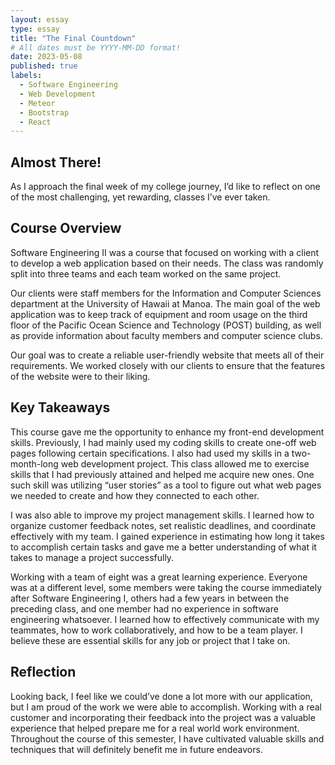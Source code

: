 ```yaml
---
layout: essay
type: essay
title: "The Final Countdown"
# All dates must be YYYY-MM-DD format!
date: 2023-05-08
published: true
labels:
  - Software Engineering
  - Web Development
  - Meteor
  - Bootstrap
  - React
---
```


## Almost There!

As I approach the final week of my college journey, I’d like to reflect on one of the most challenging, yet rewarding, classes I’ve ever taken.

## Course Overview

Software Engineering II was a course that focused on working with a client to develop a web application based on their needs. The class was randomly split into three teams and each team worked on the same project.

Our clients were staff members for the Information and Computer Sciences department at the University of Hawaii at Manoa. The main goal of the web application was to keep track of equipment and room usage on the third floor of the Pacific Ocean Science and Technology (POST) building, as well as provide information about faculty members and computer science clubs.

Our goal was to create a reliable user-friendly website that meets all of their requirements. We worked closely with our clients to ensure that the features of the website were to their liking.

## Key Takeaways

This course gave me the opportunity to enhance my front-end development skills. Previously, I had mainly used my coding skills to create one-off web pages following certain specifications. I also had used my skills in a two-month-long web development project. This class allowed me to exercise skills that I had previously attained and helped me acquire new ones. One such skill was utilizing “user stories” as a tool to figure out what web pages we needed to create and how they connected to each other.

I was also able to improve my project management skills. I learned how to organize customer feedback notes, set realistic deadlines, and coordinate effectively with my team. I gained experience in estimating how long it takes to accomplish certain tasks and gave me a better understanding of what it takes to manage a project successfully.

Working with a team of eight was a great learning experience. Everyone was at a different level, some members were taking the course immediately after Software Engineering I, others had a few years in between the preceding class, and one member had no experience in software engineering whatsoever. I learned how to effectively communicate with my teammates, how to work collaboratively, and how to be a team player. I believe these are essential skills for any job or project that I take on.

## Reflection
Looking back, I feel like we could’ve done a lot more with our application, but I am proud of the work we were able to accomplish. Working with a real customer and incorporating their feedback into the project was a valuable experience that helped prepare me for a real world work environment. Throughout the course of this semester, I have cultivated valuable skills and techniques that will definitely benefit me in future endeavors.